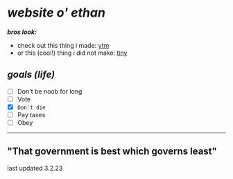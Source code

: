 # ___website o' ethan___ #
___bros look:___
+ check out this thing i made:   [ytm](https://github.com/ethanbleier/ytm) 
+ or this (cool!) thing i did not make:   [tiny](https://tinygrad.org/)

 ___goals (life)___
----

- [ ] Don't be noob for long
- [ ] Vote
- [x] `Don't die`
- [ ] Pay taxes
- [ ] Obey

----
"That government is best which governs least"
----
last updated 3.2.23
